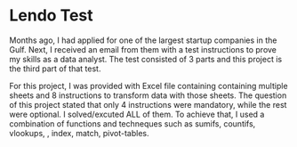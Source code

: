 
# Lendo  Test

Months ago, I had applied for one of the largest startup companies in the Gulf. Next, I received an email from them with a test instructions to prove my skills as a data analyst. The test consisted of 3 parts and this project is the third part of that test.

For this project, I was provided with Excel file containing containing multiple sheets and 8 instructions to transform data with those sheets. 
The question of this project stated that only 4 instructions were mandatory, while the rest were optional. I solved/excuted ALL of them. To achieve that,
I used a combination of functions and techneques such as sumifs, countifs, vlookups, , index, match, pivot-tables.

